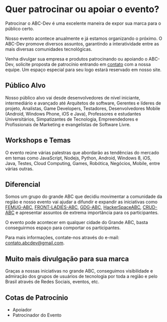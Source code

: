 #  Quer patrocinar ou apoiar o evento?

Patrocinar o ABC-Dev é uma excelente maneira de expor sua marca para o público certo.

Nosso evento acontece anualmente e já estamos organizando o próximo. O ABC-Dev promove diversos assuntos, garantindo a interatividade entre as mais diversas comunidades tecnológicas.

Venha divulgar sua empresa e produtos patrocinando ou apoiando o ABC-Dev, solicite proposta de patrocínio entrando em [contato](contato.abcdev@gmail.com) com a nossa equipe. Um espaço especial para seu logo estará reservado em nosso site.

## Público Alvo

Nosso público alvo vai desde desenvolvedores de nível iniciante, intermediário e avançado até Arquitetos de software, Gerentes e líderes de projeto, Analistas, Game Developers, Testadores, Desenvolvedores Mobile (Android, Windows Phone, iOS e Java), Professores e estudantes Universitários, Simpatizantes de Tecnologia, Empreendedores e Profissionais de Marketing e evangelistas de Software Livre.

## Workshops e Temas

O evento reúne várias palestras que abordarão as tendências do mercado em temas como JavaScript, Nodejs, Python, Android, Windows 8, iOS, Java, Testes, Cloud Computing, Games, Robótica, Negócios, Mobile, entre várias outras.

## Diferencial

Somos um grupo do grande ABC que decidiu movimentar a comunidade da região e nosso evento vai ajudar a difundir e expandir as iniciativas como [FEMUG-ABC](https://github.com/femug-abc/femug-abc), [FRONT-LADIES-ABC](https://github.com/front-ladies), [GDG-ABC](https://github.com/GDG-ABC), [HackerSpaceABC](https://github.com/ABCHackerClube), [CRUD-ABC](https://github.com/crud-abc) e apresentar assuntos de extrema importância para os participantes.

O evento pode acontecer em qualquer cidade do Grande ABC, basta conseguirmos espaço para comportar os participantes.

Para mais informações, contate-nos através do e-mail: [contato.abcdev@gmail.com](contato.abcdev@gmail.com).

## Muito mais divulgação para sua marca

Graças a nossas iniciativas no grande ABC, conseguimos visibilidade e admiração dos grupos de usuários de tecnologia por toda a região e pelo Brasil através de Redes Sociais, eventos, etc.

## Cotas de Patrocínio

- Apoiador
- Patrocinador do Evento
